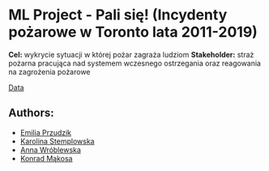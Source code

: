 # ML Project - Pali się! (Incydenty pożarowe w Toronto lata 2011-2019)

**Cel:** wykrycie sytuacji w której pożar zagraża ludziom
**Stakeholder:** straż pożarna pracująca nad systemem wczesnego ostrzegania oraz reagowania na zagrożenia pożarowe

[Data](https://www.kaggle.com/datasets/reihanenamdari/fire-incidents)

## Authors: 
* [Emilia Przudzik](https://github.com/mila-j8)
* [Karolina Stemplowska](https://github.com/KarolinaStemplowska)
* [Anna Wróblewska](https://github.com/anna-wroblewska-1)
* [Konrad Mąkosa](https://github.com/konradmakosa)
